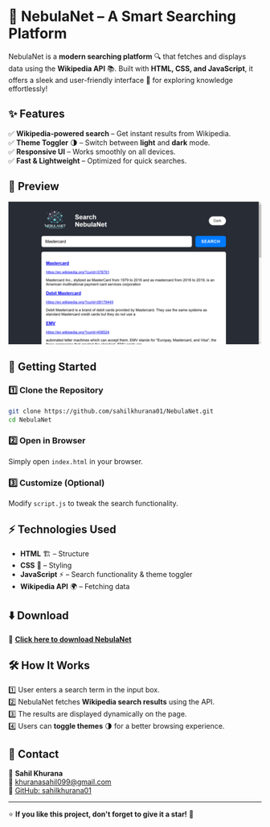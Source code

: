 # 🌌 NebulaNet – A Smart Searching Platform  

NebulaNet is a **modern searching platform** 🔍 that fetches and displays data using the **Wikipedia API** 📚. Built with **HTML, CSS, and JavaScript**, it offers a sleek and user-friendly interface 🚀 for exploring knowledge effortlessly!  

## ✨ Features  
✅ **Wikipedia-powered search** – Get instant results from Wikipedia.  
✅ **Theme Toggler** 🌗 – Switch between **light** and **dark** mode.  
✅ **Responsive UI** – Works smoothly on all devices.  
✅ **Fast & Lightweight** – Optimized for quick searches.  

## 📸 Preview  
![NebulaNet Screenshot](assets/NebulaNet%20sc.png)  

## 🚀 Getting Started  

### 1️⃣ Clone the Repository  
```bash
git clone https://github.com/sahilkhurana01/NebulaNet.git
cd NebulaNet
```

### 2️⃣ Open in Browser  
Simply open `index.html` in your browser.  

### 3️⃣ Customize (Optional)  
Modify `script.js` to tweak the search functionality.  

## ⚡ Technologies Used  
- **HTML** 🏗️ – Structure  
- **CSS** 🎨 – Styling  
- **JavaScript** ⚡ – Search functionality & theme toggler  
- **Wikipedia API** 🌍 – Fetching data  

## ⬇️ Download  
🔗 **[Click here to download NebulaNet](https://github.com/sahilkhurana01/NebulaNet/archive/refs/heads/main.zip)**  
  

## 🛠️ How It Works  
1️⃣ User enters a search term in the input box.  
2️⃣ NebulaNet fetches **Wikipedia search results** using the API.  
3️⃣ The results are displayed dynamically on the page.  
4️⃣ Users can **toggle themes** 🌗 for a better browsing experience.  

## 📩 Contact  
👤 **Sahil Khurana**  
📧 [khuranasahil099@gmail.com](mailto:khuranasahil099@gmail.com)  
🔗 [GitHub: sahilkhurana01](https://github.com/sahilkhurana01)  

---

⭐ **If you like this project, don't forget to give it a star!** 🌟  
